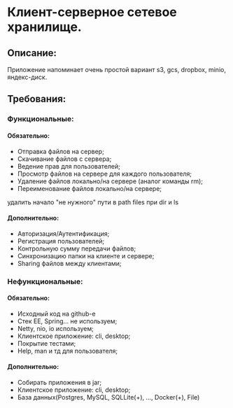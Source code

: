 # Клиент-серверное сетевое хранилище.

## Описание:

Приложение напоминает очень простой вариант s3, gcs, dropbox, minio, яндекс-диск.

## Требования:

### Функциональные:

#### Обязательно:

- Отправка файлов на сервер;
- Скачивание файлов с сервера;
- Ведение прав для пользователей;
- Просмотр файлов на сервере для каждого пользователя;
- Удаление файлов локально/на сервере (аналог команды rm);
- Переименование файлов локально/на сервере;

удалить начало "не нужного" пути в path files при dir и ls

#### Дополнительно:

- Авторизация/Аутентификация;
- Регистрация пользователей;
- Контрольную сумму передачи файлов;
- Синхронизацию папки на клиенте и сервере;
- Sharing файлов между клиентами;

### Нефункциональные:

#### Обязательно:

- Исходный код на github-е
- Стек EE, Spring... не используем;
- Netty, nio, io используем;
- Клиентское приложение: cli, desktop;
- Покрытие тестами;
- Help, man и тд для пользователя;

#### Дополнительно:

- Собирать приложения в jar;
- Клиентское приложение: cli, desktop;
- База данных(Postgres, MySQL, SQLLite(+), ..., Docker(+), File)
